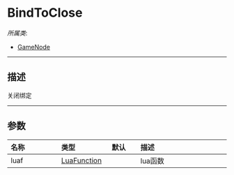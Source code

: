 # BindToClose

*所属类*:
* [GameNode](/Api/Classes/Service/GameNode.md)
------------------------------------------------------------------------------------------
## 描述

关闭绑定

------------------------------------------------------------------------------------------
## 参数

|<div style="width:100px">名称</div>|<div style="width:100px">类型</div>|<div style="width:50px">默认</div>|<div style="width:350px">描述</div>|
|:---|:---|:---|:---|
|luaf|[LuaFunction](/Api/Enums/LuaFunction.md)||lua函数|
